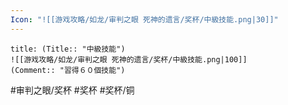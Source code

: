```yaml
---
Icon: "![[游戏攻略/如龙/审判之眼 死神的遗言/奖杯/中級技能.png|30]]"
---
```

```ad-common-bronze-trophy
title: (Title:: "中級技能")
![[游戏攻略/如龙/审判之眼 死神的遗言/奖杯/中級技能.png|100]]
(Comment:: "習得６０個技能")
```

#审判之眼/奖杯 #奖杯 #奖杯/铜
